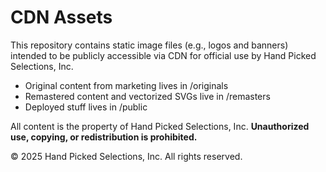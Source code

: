 # CDN Assets

This repository contains static image files (e.g., logos and banners) intended to be publicly accessible via CDN for official use by Hand Picked Selections, Inc.

 - Original content from marketing lives in /originals
 - Remastered content and vectorized SVGs live in /remasters
 - Deployed stuff lives in /public

All content is the property of Hand Picked Selections, Inc.
**Unauthorized use, copying, or redistribution is prohibited.**

© 2025 Hand Picked Selections, Inc. All rights reserved.
